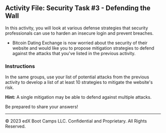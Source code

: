 ## Activity File: Security Task #3 - Defending the Wall

In this activity, you will look at various defense strategies that security professionals can use to harden an insecure login and prevent breaches. 

- Bitcoin Dating Exchange is now worried about the security of their website and would like you to propose mitigation strategies to defend against the attacks that you've listed in the previous activity. 

### Instructions

In the same groups, use your list of potential attacks from the previous activity to develop a list of at least 10 strategies to mitigate the website's risk. 

**Hint:** A single mitigation may be able to defend against multiple attacks.

Be prepared to share your answers!

---

© 2023 edX Boot Camps LLC. Confidential and Proprietary. All Rights Reserved.    

